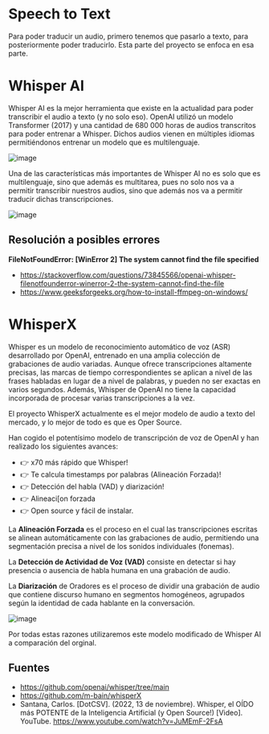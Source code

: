 # Speech to Text
Para poder traducir un audio, primero tenemos que pasarlo a texto, para posteriormente poder traducirlo.
Esta parte del proyecto se enfoca en esa parte.

# Whisper AI

Whisper AI es la mejor herramienta que existe en la actualidad para poder transcribir el audio a texto (y no solo eso).
OpenAI utilizó un modelo Transformer (2017) y una cantidad de 680 000 horas de audios transcritos para poder entrenar a Whisper. Dichos audios vienen en múltiples idiomas permitiéndonos entrenar un modelo que es multilenguaje. 

![image](https://github.com/ChuSebastian/Lingovox/assets/83739305/a837c536-f565-443b-b613-8ffce1d57ebd)


Una de las características más importantes de Whisper AI no es solo que es multilenguaje, sino que además es multitarea, pues no solo nos va a permitir transcribir nuestros audios, sino que además nos va a permitir traducir dichas transcripciones.

![image](https://github.com/ChuSebastian/Lingovox/assets/83739305/3fc6ef51-85f5-4fb0-9c76-7cbcfcdf7256)

## Resolución a posibles errores

**FileNotFoundError: [WinError 2] The system cannot find the file specified**
- https://stackoverflow.com/questions/73845566/openai-whisper-filenotfounderror-winerror-2-the-system-cannot-find-the-file
- https://www.geeksforgeeks.org/how-to-install-ffmpeg-on-windows/

# WhisperX

Whisper es un modelo de reconocimiento automático de voz (ASR) desarrollado por OpenAI, entrenado en una amplia colección de grabaciones de audio variadas. Aunque ofrece transcripciones altamente precisas, las marcas de tiempo correspondientes se aplican a nivel de las frases habladas en lugar de a nivel de palabras, y pueden no ser exactas en varios segundos. Además, Whisper de OpenAI no tiene la capacidad incorporada de procesar varias transcripciones a la vez.

El proyecto WhisperX actualmente es el mejor modelo de audio a texto del mercado, y lo mejor de todo es que es Oper Source.

Han cogido el potentísimo modelo de transcripción de voz de OpenAI y han realizado los siguientes avances:

- 👉 x70 más rápido que Whisper!
- 👉 Te calcula timestamps por palabras (Alineación Forzada)!
- 👉 Detección del habla (VAD) y diarización!
- 👉 Alineaci[on forzada
- 👉 Open source y fácil de instalar.

La **Alineación Forzada** es el proceso en el cual las transcripciones escritas se alinean automáticamente con las grabaciones de audio, permitiendo una segmentación precisa a nivel de los sonidos individuales (fonemas).

La **Detección de Actividad de Voz (VAD)** consiste en detectar si hay presencia o ausencia de habla humana en una grabación de audio.

La **Diarización** de Oradores es el proceso de dividir una grabación de audio que contiene discurso humano en segmentos homogéneos, agrupados según la identidad de cada hablante en la conversación.

![image](https://github.com/ChuSebastian/Lingovox/assets/83739305/4fcd79d7-8b3c-4791-933a-42951618116f)

Por todas estas razones utilizaremos este modelo modificado de Whisper AI a comparación del orginal.

## Fuentes

- https://github.com/openai/whisper/tree/main
- https://github.com/m-bain/whisperX
- Santana, Carlos. [DotCSV]. (2022, 13 de noviembre). Whisper, el OÍDO más POTENTE de la Inteligencia Artificial (y Open Source!) [Video]. YouTube. https://www.youtube.com/watch?v=JuMEmF-2FsA
